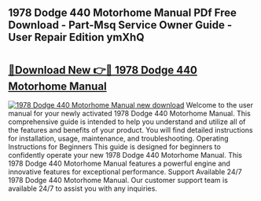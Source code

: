 ## 1978 Dodge 440 Motorhome Manual PDf Free Download - Part-Msq Service Owner Guide - User Repair Edition ymXhQ

# <h2><a href="http://bc47025.oget.top/?id=1978+Dodge+440+Motorhome+Manual">🔗Download New 👉🔴 1978 Dodge 440 Motorhome Manual</a></h2>

[![1978 Dodge 440 Motorhome Manual new download](https://i.imgur.com/5g1atiW.png)](http://bc47025.oget.top/?id=1978+Dodge+440+Motorhome+Manual)
Welcome to the user manual for your newly activated 1978 Dodge 440 Motorhome Manual. This comprehensive guide is intended to help you understand and utilize all of the features and benefits of your product. You will find detailed instructions for installation, usage, maintenance, and troubleshooting. Operating Instructions for Beginners This guide is designed for beginners to confidently operate your new 1978 Dodge 440 Motorhome Manual. This 1978 Dodge 440 Motorhome Manual features a powerful engine and innovative features for exceptional performance. Support Available 24/7 1978 Dodge 440 Motorhome Manual. Our customer support team is available 24/7 to assist you with any inquiries.
